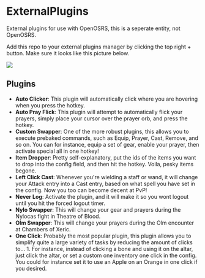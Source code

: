 # ExternalPlugins

External plugins for use with OpenOSRS, this is a seperate entity, not OpenOSRS.

Add this repo to your external plugins manager by clicking the top right + button.
Make sure it looks like this picture below.

![](https://cdn.discordapp.com/attachments/828143715364372520/828144975388737536/explugins.png)


## Plugins
* __Auto Clicker__: This plugin will automatically click where you are hovering when you press the hotkey.
* __Auto Pray Flick__: This plugin will attempt to automatically flick your prayers, simply place your cursor over the prayer orb, and press the hotkey.
* __Custom Swapper__: One of the more robust plugins, this allows you to execute prebaked commands, such as Equip, Prayer, Cast, Remove, and so on. You can for instance, equip a set of gear, enable your prayer, then activate special all in one hotkey!
* __Item Dropper__:  Pretty self-explanatory, put the ids of the items you want to drop into the config field, and then hit the hotkey. Voila, pesky items begone.
* __Left Click Cast__: Whenever you're wielding a staff or wand, it will change your Attack entry into a Cast entry, based on what spell you have set in the config. Now you too can become decent at PvP!
* __Never Log__: Activate the plugin, and it will make it so you wont logout until you hit the forced logout timer.
* __Nylo Swapper__: This will change your gear and prayers during the Nylocas fight in Theatre of Blood.
* __Olm Swapper__: This will change your prayers during the Olm encounter at Chambers of Xeric.
* __One Click__: Probably the most popular plugin, this plugin allows you to simplify quite a large variety of tasks by reducing the amount of clicks to... 1. For instance, instead of clicking a bone and using it on the altar, just click the altar, or set a custom one inventory one click in the config. You could for instance set it to use an Apple on an Orange in one click if you desired.
